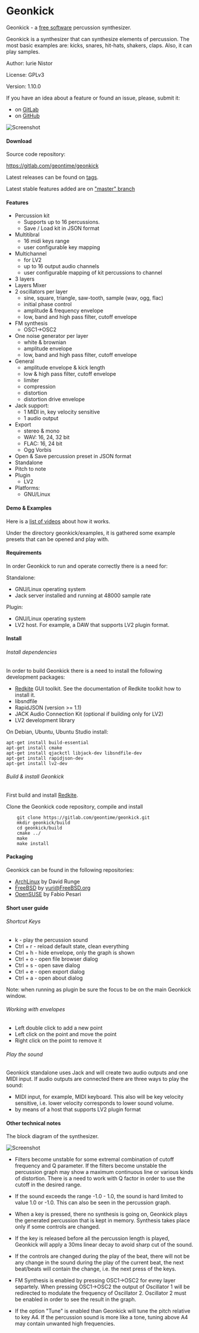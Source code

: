 # Geonkick

Geonkick - a [free software](https://www.gnu.org/philosophy/free-sw.en.html) percussion synthesizer.

Geonkick is a synthesizer that can synthesize elements
of percussion. The most basic examples are: kicks,
snares, hit-hats, shakers, claps.
Also, it can play samples.

Author: Iurie Nistor

License: GPLv3

Version: 1.10.0

If you have an idea about a feature or found an issue, please, submit it:

* on [GitLab](https://gitlab.com/geontime/geonkick/issues)
* on [GitHub](https://github.com/geontime/geonkick/issues)

![Screenshot](data/screenshot.png)

#### Download

Source code repository:

https://gitlab.com/geontime/geonkick

Latest releases can be found on [tags](https://gitlab.com/geontime/geonkick/-/tags).

Latest stable features added are on ["master" branch](https://gitlab.com/geontime/geonkick/commits/master)

#### Features

* Percussion kit
   - Supports up to 16 percussions.
   - Save / Load kit in JSON format
* Multitibral
   - 16 midi keys range
   - user configurable key mapping
* Multichannel
   - for LV2
   - up to 16 output audio channels
   - user configurable mapping of kit percussions to channel
* 3 layers
* Layers Mixer
* 2 oscillators per layer
     - sine, square, triangle, saw-tooth, sample (wav, ogg, flac)
     - initial phase control
     - amplitude & frequency envelope
     - low, band and high pass filter, cutoff envelope
* FM synthesis
     - OSC1->OSC2
* One noise generator per layer
     - white & brownian
     - amplitude envelope
     - low, band and high pass filter, cutoff envelope
* General
     - amplitude envelope & kick length
     - low & high pass filter, cutoff envelope
     - limiter
     - compression
     - distortion
     - distortion drive envelope
* Jack support:
     - 1 MIDI in, key velocity sensitive
     - 1 audio output
* Export
     - stereo & mono
     - WAV: 16, 24, 32 bit
     - FLAC: 16, 24 bit
     - Ogg Vorbis
* Open & Save percussion preset in JSON format
* Standalone
* Pitch to note
* Plugin
  - LV2
* Platforms:
  - GNU/Linux

#### Demo & Examples

Here is a [list of videos](https://www.youtube.com/playlist?list=PL9Z4qz_xHZ-JfNARCWeR1Jx8Cf1upcWwY) about how it works.

Under the directory geonkick/examples, it is gathered some example presets that can be opened and play with.

#### Requirements

In order Geonkick to run and operate correctly there is a need for:

Standalone:

* GNU/Linux operating system
* Jack server installed and running at 48000 sample rate

Plugin:
 * GNU/Linux operating system
 * LV2 host. For example, a DAW that supports LV2 plugin format.

#### Install

###### Install dependencies

In order to build Geonkick there is a need to install the following development packages:

* [Redkite](https://github.com/geontime/redkite) GUI toolkit. See the documentation of Redkite toolkit how to install it.
* libsndfile
* RapidJSON (version >= 1.1)
* JACK Audio Connection Kit (optional if building only for LV2)
* LV2 development library

On Debian, Ubuntu, Ubuntu Studio install:

    apt-get install build-essential
    apt-get install cmake
    apt-get install qjackctl libjack-dev libsndfile-dev
    apt-get install rapidjson-dev
    apt-get install lv2-dev

###### Build & install Geonkick

First build and install [Redkite](https://github.com/geontime/redkite).

Clone the Geonkick code repository, compile and install

        git clone https://gitlab.com/geontime/geonkick.git
        mkdir geonkick/build
        cd geonkick/build
        cmake ../
        make
        make install

#### Packaging

Geonkick can be found in the following repositories:

* [ArchLinux](https://www.archlinux.org/packages/community/x86_64/geonkick/) by David Runge
* [FreeBSD](https://www.freshports.org/audio/geonkick-lv2/) by yuri@FreeBSD.org
* [OpenSUSE](https://build.opensuse.org/package/show/home:geekositalia:daw/geonkick) by Fabio Pesari

#### Short user guide

###### Shortcut Keys

* k - play the percussion sound
* Ctrl + r - reload default state, clean everything
* Ctrl + h - hide envelope, only the graph is shown
* Ctrl + o - open file browser dialog
* Ctrl + s - open save dialog
* Ctrl + e - open export dialog
* Ctrl + a - open about dialog

Note: when running as plugin be sure the focus to be on the main Geonkick window.

###### Working with envelopes

* Left double click to add a new point
* Left click on the point and move the point
* Right click on the point to remove it

###### Play the sound

Geonkick standalone uses Jack and will create two audio outputs and one MIDI input.
If audio outputs are connected there are three ways to play the sound:
   * MIDI input, for example, MIDI keyboard. This also will be key velocity sensitive, i.e. lower velocity corresponds to lower sound volume.
   * by means of a host that supports LV2 plugin format

#### Other technical notes

The block diagram of the synthesizer.

![Screenshot](data/doc/diagram.png)


* Filters become unstable for some extremal combination of cutoff frequency and Q parameter. If the filters become unstable the percussion graph may show a maximum continuous line or various kinds of distortion. There is a need to work with Q factor in order to use the cutoff in the desired range.

* If the sound exceeds the range -1.0 - 1.0, the sound is hard limited to value 1.0 or -1.0. This can also be seen in the percussion graph.

* When a key is pressed, there no synthesis is going on, Geonkick plays the generated percussion that is kept in memory. Synthesis takes place only if some controls are changed.

* If the key is released before all the percussion length is played, Geonkick will apply a 30ms linear decay to avoid sharp cut of the sound.

* If the controls are changed during the play of the beat, there will not be any change in the sound during the play of the current beat, the next beat/beats will contain the change, i.e. the next press of the keys.

* FM Synthesis is enabled by pressing OSC1->OSC2 for evrey layer separtely. When pressing OSC1->OSC2 the output of Oscillator 1 will be redirected to modulate the frequency of Oscillator 2.
Oscillator 2 must be enabled in order to see the result in the graph.

* If the option "Tune" is enabled than Geonkick will tune the pitch relative to key A4.
  If the percussion sound is more like a tone, tuning above A4 may contain unwanted high
  frequencies.
